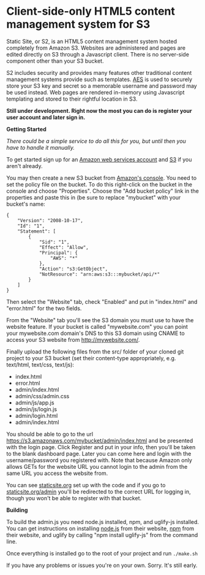 Client-side-only HTML5 content management system for S3
===

Static Site, or S2, is an HTML5 content management system hosted completely from Amazon S3.
Websites are administered and pages are edited directly on S3 through a Javascript client.
There is no server-side component other than your S3 bucket.

S2 includes security and provides many features other traditional content management systems provide such as templates.
[AES](http://en.wikipedia.org/wiki/Advanced_Encryption_Standard) is used to securely store your S3 key and secret so
a memorable username and password may be used instead. Web pages are rendered in-memory using Javascript templating and
stored to their rightful location in S3.

**Still under development. Right now the most you can do is register your user account and later sign in.**

**Getting Started**

_There could be a simple service to do all this for you, but until then you have to handle it manually._

To get started sign up for an [Amazon web services account](http://aws.amazon.com/) and [S3](http://aws.amazon.com/s3/)
if you aren't already.

You may then create a new S3 bucket from [Amazon's console](http://aws.amazon.com/console/). You need to set the policy
file on the bucket. To do this right-click on the bucket in the console and choose "Properties". Choose the "Add bucket
policy" link in the properties and paste this in (be sure to replace "mybucket" with your bucket's name:

	{
		"Version": "2008-10-17",
		"Id": "1",
		"Statement": [
			{
				"Sid": "1",
				"Effect": "Allow",
				"Principal": {
					"AWS": "*"
				},
				"Action": "s3:GetObject",
				"NotResource": "arn:aws:s3:::mybucket/api/*"
			}
		]
	}

Then select the "Website" tab, check "Enabled" and put in "index.html" and "error.html" for the two fields.

From the "Website" tab you'll see the S3 domain you must use to have the website feature. If your bucket is called
"mywebsite.com" you can point your mywebsite.com domain's DNS to this S3 domain using CNAME to access your S3 website
from http://mywebsite.com/.

Finally upload the following files from the src/ folder of your cloned git project to your S3 bucket (set their
content-type appropriately, e.g. text/html, text/css, text/js):

* index.html
* error.html
* admin/index.html
* admin/css/admin.css
* admin/js/app.js
* admin/js/login.js
* admin/login.html
* admin/index.html

You should be able to go to the url https://s3.amazonaws.com/mybucket/admin/index.html and be presented with the login
page. Click Register and put in your info, then you'll be taken to the blank dashboard page. Later you can come here
and login with the username/password you registered with. Note that because Amazon only allows GETs for the website URL
you cannot login to the admin from the same URL you access the website from.

You can see [staticsite.org](http://staticsite.org/) set up with the code and if you go to
[staticsite.org/admin](http://staticsite.org/admin/) you'll be redirected to the correct URL for logging in, though you
won't be able to register with that bucket.

**Building**

To build the admin.js you need node.js installed, npm, and uglify-js installed. You can get instructions on installing
[node.js](http://nodejs.org/) from their website, [npm](http://npmjs.org/) from their website, and uglify by calling
"npm install uglify-js" from the command line.

Once everything is installed go to the root of your project and run `./make.sh`

If you have any problems or issues you're on your own. Sorry. It's still early.